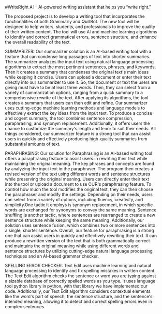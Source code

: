 #WriteRight AI – AI-powered writing assistant that helps you “write right.”


The proposed project is to develop a writing tool that incorporates the functionalities of both Grammarly and QuillBot. The new tool will be designed to help writers, students, and professionals to improve the quality of their written content. The tool will use AI and machine learning algorithms to identify and correct grammatical errors, sentence structure, and enhance the overall readability of the text.


SUMMARIZER:
Our summarizer solution is an AI-based writing tool with a feature that can condense long passages of text into shorter summaries. The summarizer analyzes the input text using natural language processing algorithms to extract the most pertinent sentences, phrases, and keywords. Then it creates a summary that condenses the original text's main ideas while keeping it concise.
Users can upload a document or enter their text directly into our summarizer to use it. So, the document or text the users are giving must have to be at least three words. Then, they can select from a variety of summarization options, ranging from a quick summary to a comprehensive rewrite of the text. After applying its algorithms, the tool creates a summary that users can then edit and refine.
Our summarizer uses cutting-edge machine learning methods and language models to effectively extract the key ideas from the input text. To produce a concise and cogent summary, the tool combines sentence compression, paraphrasing, and synonym replacement. Additionally, it offers users the chance to customize the summary's length and tenor to suit their needs.
All things considered, our summarizer feature is a strong tool that can assist users in quickly and effectively producing high-quality summaries from substantial amounts of text.


PARAPHRASING:
Our solution for Paraphrasing is an AI-based writing tool offers a paraphrasing feature to assist users in rewriting their text while maintaining the original meaning. The key phrases and concepts are found by analyzing the input text in the paraphraser. The program then creates a revised version of the text using different words and sentence structures while preserving the original meaning.
Users can directly enter their text into the tool or upload a document to use OUR's paraphrasing feature. To control how much the tool modifies the original text, they can then choose the paraphraser and modify the settings. Depending on their needs, users can select from a variety of options, including fluency, creativity, and simplicity.One tactic it employs is synonym replacement, in which specific words are exchanged for synonyms to convey the same meaning. Sentence shuffling is another tactic, where sentences are rearranged to create a new sentence structure while keeping the same meaning. Additionally, our solution uses sentence fusion, which combines two or more sentences into a single, shorter sentence.
Overall, our feature for paraphrasing is a strong one that can assist users in quickly and effectively rewriting their text. It can produce a rewritten version of the text that is both grammatically correct and maintains the original meaning while using different words and sentence structures by utilizing cutting-edge natural language processing techniques and an AI-based grammar checker.


SPELLING ERROR CHECKER:
Text Edit uses machine learning and natural language processing to identify and fix spelling mistakes in written content. The Text Edit algorithm checks the sentence or word you are typing against a sizable database of correctly spelled words as you type. It uses language tool python library in python, with that library we have  implemented our code.
Additionally, our Text Edit algorithm considers contextual elements like the word's part of speech, the sentence structure, and the sentence's intended meaning, allowing it to detect and correct spelling errors even in complex sentences.
